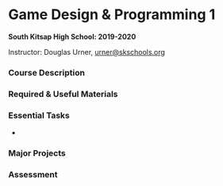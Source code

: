 # Game Design & Programming 1
**South Kitsap High School: 2019-2020**

Instructor: Douglas Urner, [urner@skschools.org](mailto:urner@skschools.org)

### Course Description

### Required & Useful Materials

### Essential Tasks

* 

### Major Projects

### Assessment
